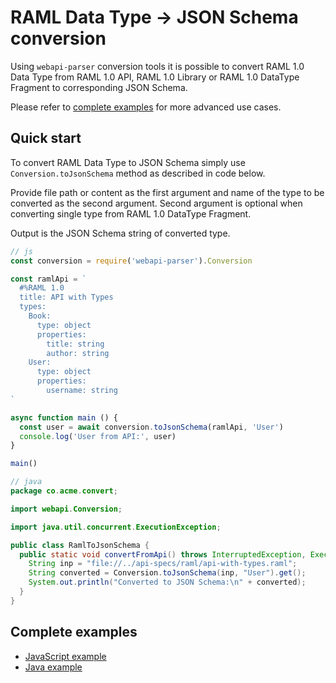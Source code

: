 # RAML Data Type -> JSON Schema conversion
Using `webapi-parser` conversion tools it is possible to convert RAML 1.0 Data Type from RAML 1.0 API, RAML 1.0 Library or RAML 1.0 DataType Fragment to corresponding JSON Schema.

Please refer to [complete examples](#complete-examples) for more advanced use cases.

## Quick start

To convert RAML Data Type to JSON Schema simply use `Conversion.toJsonSchema` method as described in code below.

Provide file path or content as the first argument and name of the type to be converted as the second argument. Second argument is optional when converting single type from RAML 1.0 DataType Fragment.

Output is the JSON Schema string of converted type.

```js
// js
const conversion = require('webapi-parser').Conversion

const ramlApi = `
  #%RAML 1.0
  title: API with Types
  types:
    Book:
      type: object
      properties:
        title: string
        author: string
    User:
      type: object
      properties:
        username: string
`

async function main () {
  const user = await conversion.toJsonSchema(ramlApi, 'User')
  console.log('User from API:', user)
}

main()
```

```java
// java
package co.acme.convert;

import webapi.Conversion;

import java.util.concurrent.ExecutionException;

public class RamlToJsonSchema {
  public static void convertFromApi() throws InterruptedException, ExecutionException {
    String inp = "file://../api-specs/raml/api-with-types.raml";
    String converted = Conversion.toJsonSchema(inp, "User").get();
    System.out.println("Converted to JSON Schema:\n" + converted);
  }
}
```

## Complete examples
* [JavaScript example](https://github.com/raml-org/webapi-parser/blob/master/examples/js/convert-ramldt-jsonschema.js)
* [Java example](https://github.com/raml-org/webapi-parser/blob/master/examples/java/src/main/java/co/acme/convert/RamlDtToJsonSchema.java)
